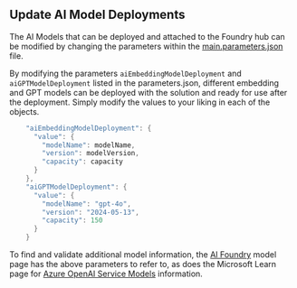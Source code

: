 ## Update AI Model Deployments

The AI Models that can be deployed and attached to the Foundry hub can be modified by changing the parameters within the [main.parameters.json](../infra/main.parameters.json) file.

By modifying the parameters `aiEmbeddingModelDeployment` and `aiGPTModelDeployment`  listed in the parameters.json, different embedding and GPT models can be deployed with the solution and ready for use after the deployment. Simply modify the values to your liking in each of the objects.

```powershell
    "aiEmbeddingModelDeployment": {
      "value": {
        "modelName": modelName,
        "version": modelVersion,
        "capacity": capacity
      }
    },
    "aiGPTModelDeployment": {
      "value": {
        "modelName": "gpt-4o",
        "version": "2024-05-13",
        "capacity": 150
      }
    }
```

To find and validate additional model information, the [AI Foundry](https://ai.azure.com/explore/models) model page has the above parameters to refer to, as does the Microsoft Learn page for [Azure OpenAI Service Models](https://learn.microsoft.com/en-us/azure/ai-services/openai_) information.
